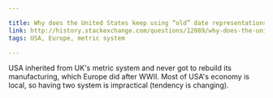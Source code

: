 ```yaml
---

title: Why does the United States keep using “old” date representations and imperial system, while being in the minority?
link: http://history.stackexchange.com/questions/12089/why-does-the-united-states-keep-using-old-date-representations-and-imperial-sy
tags: USA, Europe, metric system

---
```


USA inherited from UK's metric system and never got to rebuild its manufacturing, which Europe did after WWII.
Most of USA's economy is local, so having two system is impractical (tendency is changing).
